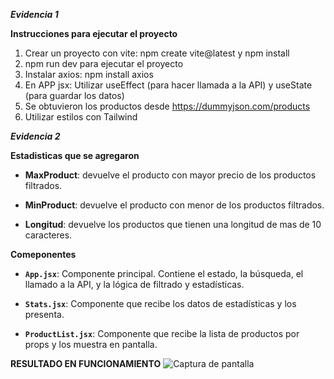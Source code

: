 ***Evidencia 1***


**Instrucciones para ejecutar el proyecto**
1) Crear un proyecto con vite: npm create vite@latest y npm install
2) npm run dev para ejecutar el proyecto 
3) Instalar axios: npm install axios
4) En APP jsx: Utilizar useEffect (para hacer llamada a la API)  y useState (para guardar los datos)
5) Se obtuvieron los productos desde https://dummyjson.com/products
6) Utilizar estilos con Tailwind





***Evidencia 2***


**Estadisticas que se agregaron**

- **MaxProduct**: devuelve el producto con mayor precio de los productos filtrados.

- **MinProduct**: devuelve el producto con menor de los productos filtrados.

- **Longitud**: devuelve los productos que tienen una longitud de mas de 10 caracteres. 

**Comeponentes**

- **`App.jsx`**: Componente principal. Contiene el estado, la búsqueda, el llamado a la API, y la lógica de filtrado y estadísticas.

- **`Stats.jsx`**: Componente que recibe los datos de estadísticas y los presenta.

- **`ProductList.jsx`**: Componente que recibe la lista de productos por props y los muestra en pantalla.

**RESULTADO EN FUNCIONAMIENTO**
![Captura de pantalla](./capturadepantalla(153).png)

